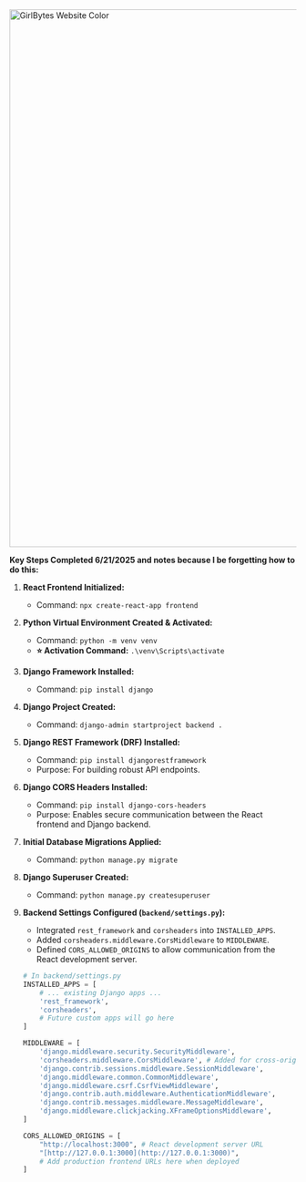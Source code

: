 
<img width="944" alt="GirlBytes Website Color" src="https://github.com/user-attachments/assets/b94e018a-8bdc-4318-a32d-48b8031c5679" />


**Key Steps Completed 6/21/2025 and notes because I be forgetting how to do this:**

1.  **React Frontend Initialized:**
    * Command: `npx create-react-app frontend`

2.  **Python Virtual Environment Created & Activated:**
    * Command: `python -m venv venv`
    * **⭐ Activation Command:** `.\venv\Scripts\activate`

3.  **Django Framework Installed:**
    * Command: `pip install django`

4.  **Django Project Created:**
    * Command: `django-admin startproject backend .`

5.  **Django REST Framework (DRF) Installed:**
    * Command: `pip install djangorestframework`
    * Purpose: For building robust API endpoints.

6.  **Django CORS Headers Installed:**
    * Command: `pip install django-cors-headers`
    * Purpose: Enables secure communication between the React frontend and Django backend.

7.  **Initial Database Migrations Applied:**
    * Command: `python manage.py migrate`

8.  **Django Superuser Created:**
    * Command: `python manage.py createsuperuser`

9.  **Backend Settings Configured (`backend/settings.py`):**
    * Integrated `rest_framework` and `corsheaders` into `INSTALLED_APPS`.
    * Added `corsheaders.middleware.CorsMiddleware` to `MIDDLEWARE`.
    * Defined `CORS_ALLOWED_ORIGINS` to allow communication from the React development server.

    ```python
    # In backend/settings.py
    INSTALLED_APPS = [
        # ... existing Django apps ...
        'rest_framework',
        'corsheaders',
        # Future custom apps will go here
    ]

    MIDDLEWARE = [
        'django.middleware.security.SecurityMiddleware',
        'corsheaders.middleware.CorsMiddleware', # Added for cross-origin requests
        'django.contrib.sessions.middleware.SessionMiddleware',
        'django.middleware.common.CommonMiddleware',
        'django.middleware.csrf.CsrfViewMiddleware',
        'django.contrib.auth.middleware.AuthenticationMiddleware',
        'django.contrib.messages.middleware.MessageMiddleware',
        'django.middleware.clickjacking.XFrameOptionsMiddleware',
    ]

    CORS_ALLOWED_ORIGINS = [
        "http://localhost:3000", # React development server URL
        "[http://127.0.0.1:3000](http://127.0.0.1:3000)",
        # Add production frontend URLs here when deployed
    ]
    ```

